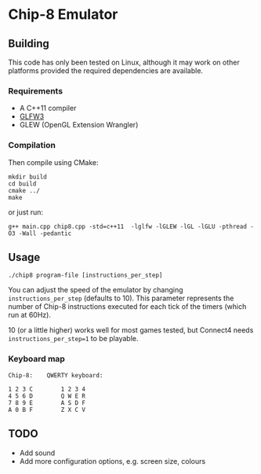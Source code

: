 # Chip-8 Emulator

## Building

This code has only been tested on Linux, although it may work on other platforms provided the required dependencies are available.

### Requirements
- A C++11 compiler
- [GLFW3](http://www.glfw.org/)
- GLEW (OpenGL Extension Wrangler)

### Compilation
Then compile using CMake:
```
mkdir build
cd build
cmake ../
make
```

or just run:
```
g++ main.cpp chip8.cpp -std=c++11  -lglfw -lGLEW -lGL -lGLU -pthread -O3 -Wall -pedantic
```

## Usage

    ./chip8 program-file [instructions_per_step]

You can adjust the speed of the emulator by changing `instructions_per_step` (defaults to 10). This parameter represents the number of Chip-8 instructions executed for each tick of the timers (which run at 60Hz).

10 (or a little higher) works well for most games tested, but Connect4 needs `instructions_per_step=1` to be playable.

### Keyboard map
    Chip-8:    QWERTY keyboard:

    1 2 3 C        1 2 3 4
    4 5 6 D        Q W E R
    7 8 9 E        A S D F
    A 0 B F        Z X C V

## TODO
- Add sound
- Add more configuration options, e.g. screen size, colours
